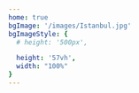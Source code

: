 ```yaml
---
home: true
bgImage: '/images/Istanbul.jpg'
bgImageStyle: {
  # height: '500px',

  height: '57vh',
  width: "100%"
}
---
```



<!-- # Hello VuePress!
这是taxpolat -->
